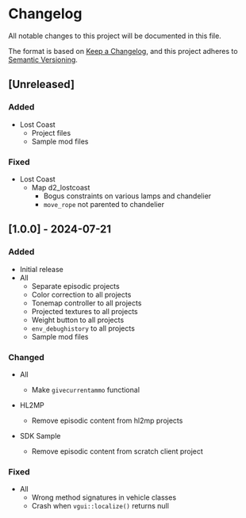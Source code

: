 # Changelog

All notable changes to this project will be documented in this file.

The format is based on [Keep a Changelog](https://keepachangelog.com/en/1.0.0/),
and this project adheres to [Semantic Versioning](https://semver.org/spec/v2.0.0.html).

## [Unreleased]

### Added

- Lost Coast
  - Project files
  - Sample mod files

### Fixed

- Lost Coast
  - Map d2_lostcoast
    - Bogus constraints on various lamps and chandelier
    - `move_rope` not parented to chandelier

## [1.0.0] - 2024-07-21

### Added

- Initial release
- All
  - Separate episodic projects
  - Color correction to all projects
  - Tonemap controller to all projects
  - Projected textures to all projects
  - Weight button to all projects
  - `env_debughistory` to all projects
  - Sample mod files

### Changed

- All
  - Make `givecurrentammo` functional

- HL2MP
  - Remove episodic content from hl2mp projects

- SDK Sample
  - Remove episodic content from scratch client project

### Fixed

- All
  - Wrong method signatures in vehicle classes
  - Crash when `vgui::localize()` returns null
